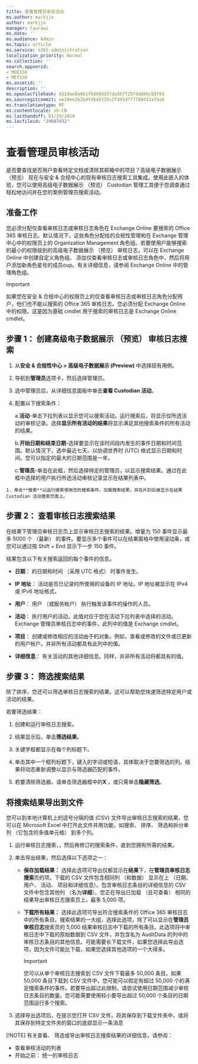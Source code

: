 ```yaml
---
title: 查看管理员审核活动
ms.author: markjjo
author: markjjo
manager: laurawi
ms.date: ''
ms.audience: Admin
ms.topic: article
ms.service: o365-administration
localization_priority: Normal
ms.collection: ''
search.appverid:
- MOE150
- MET150
ms.assetid: ''
description: ''
ms.openlocfilehash: 8219ae8a061f6d08dd37da5b7f2974dd86c68f04
ms.sourcegitcommit: ee28ee2b2bdfd049333c2f495d7f7780d13af4a6
ms.translationtype: MT
ms.contentlocale: zh-CN
ms.lasthandoff: 01/29/2019
ms.locfileid: "29607432"
---
```

# <a name="viewing-custodian-audit-activity"></a>查看管理员审核活动

是否要查找是否用户查看特定文档或清除其邮箱中的项目？高级电子数据展示 （预览） 现在与安全 & 合规中心的现有审核日志搜索工具集成。使用此嵌入的体验，您可以使用高级电子数据展示 （预览） Custodian 管理工具便于您调查通过轻松地访问并在您的案例管理员搜索活动。

## <a name="before-you-begin"></a>准备工作

您必须分配仅查看审核日志或审核日志角色在 Exchange Online 要搜索的 Office 365 审核日志。默认情况下，这些角色分配给的合规性管理和在 Exchange 管理中心中的权限页上的 Organization Management 角色组。若要使用户能够搜索的最小的权限级别的高级电子数据展示 （预览） 审核日志，可以在 Exchange Online 中创建自定义角色组、 添加仅查看审核日志或审核日志角色中，然后将用户添加新角色星号的成员oup。有关详细信息，请参阅 Exchange Online 中的管理角色组。

> [!IMPORTANT]
> 如果您在安全 & 合规中心的权限页上的仅查看审核日志或审核日志角色分配用户，他们也不能以搜索的 Office 365 审核日志。您必须分配 Exchange Online 中的权限。这是因为基础 cmdlet 用于搜索的审核日志是 Exchange Online cmdlet。

## <a name="step-1-create-an-advanced-ediscovery-preview-audit-log-search"></a>步骤 1： 创建高级电子数据展示 （预览） 审核日志搜索

   1. 从**安全 & 合规性中心 > 高级电子数据展示 (Preview)** 中选择现有用例。
   
   2. 导航到**管理员**选项卡，然后选择管理员。
   
   3. 选中管理员后，从详细信息面板中单击**查看 Custodian 活动**。
   
   4. 配置以下搜索条件：
      
      a.**活动**-单击下拉列表以显示您可以搜索活动。运行搜索后，将显示仅所选活动的审核记录。选择**显示所有活动的结果**将显示满足其他搜索条件的所有活动的结果。
      
      b.**开始日期和结束日期**-选择要显示在该时间段内发生的事件日期和时间范围。默认情况下，选中最近七天。以协调世界时 (UTC) 格式显示日期和时间。您可以指定的最大的日期范围是一年。
      
      c.**管理员**-单击在此框，然后选择特定的管理员，以显示搜索结果。通过在此框中选择的用户执行所选活动审核记录显示在结果列表中。
    
    1. 单击**搜索**以运行搜索使用您的搜索条件。加载搜索结果，并在片刻后被显示在结果 Custodian 活动搜索页面上。 

## <a name="step-2-view-the-audit-log-search-results"></a>步骤 2： 查看审核日志搜索结果

在结果下管理员审核日志页上显示审核日志搜索的结果。增量为 150 事件显示最多 5000 个 （最新） 的事件。要显示多个事件可以在结果窗格中使用滚动条，或您可以通过按 Shift + End 显示下一步 150 事件。

结果包含以下有关搜索返回的每个事件的信息。
- **日期**： 的日期和时间 （采用 UTC 格式） 时事件发生。

- **IP 地址**： 活动是否已记录时所使用的设备的 IP 地址。IP 地址被显示在 IPv4 或 IPv6 地址格式。

- **用户**： 用户 （或服务帐户） 执行触发该事件的操作的人员。

- **活动**： 执行用户的活动。此值对应于您在活动下拉列表中选择的活动。Exchange 管理员审核日志中的事件，此列中的值是 Exchange cmdlet。

- **项目**： 创建或修改相应的活动由于的对象。例如，查看或修改的文件或已更新的用户帐户。并非所有活动都具有此列中的值。

- **详细信息**： 有关活动的其他详细信息。同样，并非所有活动将都具有的值。

## <a name="step-3-filter-the-search-results"></a>步骤 3： 筛选搜索结果

除了排序，您还可以筛选审核日志搜索的结果。这可以帮助您快速筛选特定用户或活动的结果。 

若要筛选结果：

 1. 创建和运行审核日志搜索。
  
2. 结果显示后，单击**筛选结果**。
 
3. 关键字框都显示在每个列标题下。
  
4. 单击其中一个框列标题下，键入的字词或短语，具体取决于您要筛选的列。结果将动态重新调整以显示与筛选器匹配的事件。
  
5. 若要清除筛选器，请单击筛选器框中的**X** ，或只需单击**隐藏筛选**。

## <a name="export-the-search-results-to-a-file"></a>将搜索结果导出到文件

您可以到本地计算机上的逗号分隔的值 (CSV) 文件导出审核日志搜索的结果。您可以在 Microsoft Excel 中打开此文件并用功能，如搜索、 排序、 筛选和拆分单列 （它包含的多值单元格） 到多个列。

1. 运行审核日志搜索，，然后再修订的搜索条件，直到您拥有所需的结果。
  
2. 单击导出结果，然后选择以下选项之一：

    - **保存加载结果：** 选择此选项可导出仅都显示在**结果**下，在**管理员审核日志搜索**页的项。下载的 CSV 文件包含相同列 （和数据） 显示在上 （日期、 用户、 活动、 项目和详细信息）。包含审核日志条目的详细信息的 CSV 文件中包含其他列 （名为**详细**）。您正在导出已加载 （且可查看） 相同的结果导出审核日志搜索页上，最多 5,000 项。
        
    - **下载所有结果：** 选择此选项可导出符合搜索条件的 Office 365 审核日志中的所有条目。搜索结果的一大组，选择此选项，除了可以显示在**管理员审核日志**搜索页的 5,000 结果审核日志中下载的所有条目。此选项将中审核日志中下载的原始数据到 CSV 文件，并包含名为 AuditData 的列中的审核日志条目的其他信息。可能需要长下载文件，如果您选择此导出选项，因为文件可能比下载，如果您选择其他选项的一个大得多。
    
      > [!IMPORTANT]
      > 您可以从单个审核日志搜索到 CSV 文件下载最多 50,000 条目。如果 50,000 条目下载到 CSV 文件中，您可能可以假定有超过 50,000 个的满足搜索条件的事件。若要导出超过此限制，请尝试使用日期范围减少审核日志条目的数量。您可能需要使用较小要导出超过 50,000 个条目的日期范围运行多个搜索。
        

3. 选择导出选项后，在提示您打开 CSV 文件，将其保存到下载文件夹中，或将其保存到特定文件夹的窗口的底部显示一条消息

[!NOTE] 
 有关查看、 筛选或导出审核日志搜索结果的详细信息，请参阅：
   - 查看审核活动的列表 
   - 开始之前： 统一的审核日志
 